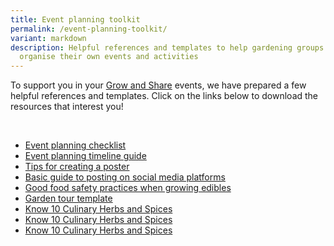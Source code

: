 ```yaml
---
title: Event planning toolkit
permalink: /event-planning-toolkit/
variant: markdown
description: Helpful references and templates to help gardening groups plan and
  organise their own events and activities
---
```

<section>
	<p>To support you in your <a href="https://gardeningsg.nparks.gov.sg/grow-and-share-initiative/">Grow and Share</a> events, we have prepared a few helpful references and templates. Click on the links below to download the resources that interest you!</p>
	<br>
	<ul>
		<li><a download="" href="/files/CIB20%20Event%20Planning%20Toolkit/a%20event%20planning%20checklist%20sample.pdf">Event planning checklist</a></li>
		<li><a download="" href="/files/CIB20%20Event%20Planning%20Toolkit/b%20event%20planning%20timeline%20guide.pdf">Event planning timeline guide</a></li>
		<li><a download="" href="/files/CIB20%20Event%20Planning%20Toolkit/c%20tips%20for%20creating%20a%20poster%20.pdf">Tips for creating a poster</a></li>
				<li><a download="" href="/files/CIB20%20Event%20Planning%20Toolkit/d%20basic%20guide%20to%20posting%20on%20social%20media%20platforms.pdf">Basic guide to posting on social media platforms</a></li>
				<li><a download="" href="/files/CIB20%20Event%20Planning%20Toolkit/e%20good%20food%20safety%20practices%20when%20growing%20edibles%20poster.pdf">Good food safety practices when growing edibles</a></li>
				<li><a download="" href="/files/CIB20%20Event%20Planning%20Toolkit/f%20garden%20tour%20template.pdf">Garden tour template</a></li>
				<li><a download="" href="/files/know%2010%20culinary%20herbs%20and%20spices.pdf">Know 10 Culinary Herbs and Spices</a></li>
				<li><a download="" href="/files/know%2010%20culinary%20herbs%20and%20spices.pdf">Know 10 Culinary Herbs and Spices</a></li>
				<li><a download="" href="/files/know%2010%20culinary%20herbs%20and%20spices.pdf">Know 10 Culinary Herbs and Spices</a></li>
		</ul>
</section>

[]()[]()[]()[]()[]()[]()[](/files/CIB20%20Event%20Planning%20Toolkit/g%20cib%20grow%20and%20share%20submission%20guide.pdf)[]()